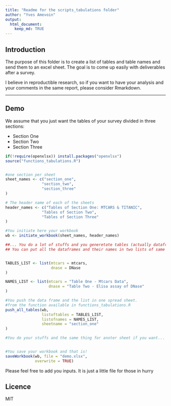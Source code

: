 ```yaml
---
title: "Readme for the scripts_tabulations folder"
author: "Yves Amevoin"
output: 
  html_document:
    keep_md: TRUE
---
```


## Introduction

The purpose of this folder is to create a list of tables
and table names and send them to an excel sheet. The goal is to come up
easily with deliverables after a survey.

I believe in reproductible research, so if you want to have your analysis and 
your comments in the same report, please consider Rmarkdown.

---

## Demo


We assume that you just want the tables of your survey divided in 
three sections:

- Section One
- Section Two
- Section Three


```r
if(!require(openxlsx)) install.packages("openxlsx")
source("functions_tabulations.R")


#one section per sheet
sheet_names <- c("section_one",
                "section_two",
                "section_three"
)

# The header name of each of the sheets
header_names <- c("Tables of Section One: MTCARS & TITANIC",
                "Tables of Section Two",
                "Tables of Section Three"
)

#You initiate here your workbook
wb <- initiate_workbook(sheet_names, header_names)

##... You do a lot of stuffs and you generetate tables (actually dataframes).
## You can put all the dataframes and their names in two lists of same length


TABLES_LIST <- list(mtcars = mtcars,
                    dnase = DNase
)

NAMES_LIST <- list(mtcars = "Table One - Mtcars Data",
                   dnase = "Table Two - Elisa assay of DNase" 
)

#You push the data frame and the list in one spread sheet.
#from the function available in functions_tabulations.R
push_all_tables(wb, 
                listoftables = TABLES_LIST,
                listofnames = NAMES_LIST,
                sheetname = "section_one"
)

#You do your stuffs and the same thing for anoter sheet if you want...


#You save your workbook and that is!
saveWorkbook(wb, file = "demo.xlsx",
             overwrite = TRUE)
```



Please feel free to add you inputs. It is just a little file for those in hurry

## Licence
MIT
